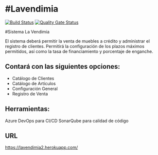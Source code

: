 #Lavendimia
==========
[![Build Status](https://dev.azure.com/karlosarr/lavendimia/_apis/build/status/karlosarr.lavendimia?branchName=master)](https://dev.azure.com/karlosarr/lavendimia/_build/latest?definitionId=4&branchName=master)
[![Quality Gate Status](https://sonarcloud.io/api/project_badges/measure?project=karlosarr_lavendimia&metric=alert_status)](https://sonarcloud.io/dashboard?id=karlosarr_lavendimia)

#Sistema La Vendimia

El sistema deberá permitir la venta de muebles a crédito y administrar el registro de clientes. Permitirá la configuración de los plazos máximos permitidos, así como la tasa de financiamiento y porcentaje de enganche.

Contará con las siguientes opciones:
--------------------

+ Catálogo de Clientes
+ Catálogo de Artículos
+ Configuración General
+ Registro de Venta

Herramientas:
--------------------
Azure DevOps para CI/CD
SonarQube para calidad de código

URL
--------------------
https://lavendimia2.herokuapp.com/
